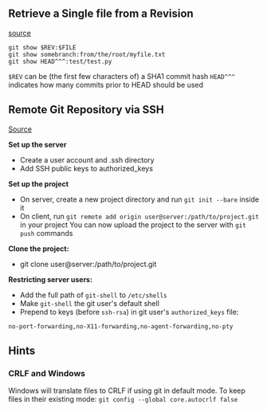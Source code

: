 
```toc
```

## Retrieve a Single file from a Revision
[source](https://stackoverflow.com/questions/610208/how-to-retrieve-a-single-file-from-a-specific-revision-in-git)

```
git show $REV:$FILE
git show somebranch:from/the/root/myfile.txt
git show HEAD^^^:test/test.py
```
`$REV` can be (the first few characters of) a SHA1 commit hash
`HEAD^^^` indicates how many commits prior to HEAD should be used

## Remote Git Repository via SSH
[Source](https://git-scm.com/book/en/v2/Git-on-the-Server-Setting-Up-the-Server)

**Set up the server**
- Create a user account and .ssh directory
- Add SSH public keys to authorized_keys

**Set up the project**
- On server, create a new project directory and run `git init --bare` inside it
- On client, run `git remote add origin user@server:/path/to/project.git` in your project
You can now upload the project to the server with `git push` commands

**Clone the project:**
- git clone user@server:/path/to/project.git

**Restricting server users:**
- Add the full path of `git-shell` to `/etc/shells`
- Make `git-shell` the git user's default shell
- Prepend to keys (before `ssh-rsa`) in git user's `authorized_keys` file:
```
no-port-forwarding,no-X11-forwarding,no-agent-forwarding,no-pty
```

## Hints

### CRLF and Windows
Windows will translate files to CRLF if using git in default mode.
To keep files in their existing mode: `git config --global core.autocrlf false`